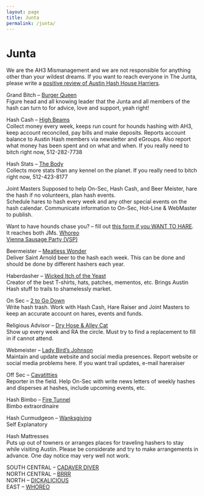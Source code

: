 ```yaml
---
layout: page
title: Junta
permalink: /junta/
---
```

# Junta

We are the AH3 Mismanagement and we are not responsible for anything other than your wildest dreams. If you want to reach everyone in The Junta, please write a [positive review of Austin Hash House Harriers](mailto:ah3_junta@austinh3.org?subject=Love).

Grand Bitch – [Burger Queen](mailto:grandbitch@austinh3.org)  
Figure head and all knowing leader that the Junta and all members of the hash can turn to for advice, love and support, yeah right!

Hash Cash – [High Beams](mailto:hashcash@austinh3.org)  
Collect money every week, keeps run count for hounds hashing with AH3, keep account reconciled, pay bills and make deposits. Reports account balance to Austin Hash members via newsletter and eGroups. Also report what money has been spent and on what and when. If you really need to bitch right now, 512-282-7738

Hash Stats – [The Body](mailto:hashcash@austinh3.org)  
Collects more stats than any kennel on the planet. If you really need to bitch right now, 512-423-8177

Joint Masters
Supposed to help On-Sec, Hash Cash, and Beer Meister, hare the hash if no volunteers, plan hash events.  
Schedule hares to hash every week and any other special events on the hash calendar. Communicate information to On-Sec, Hot-Line & WebMaster to publish.

Want to have hounds chase you?  – fill out [this form if you WANT TO HARE](/hare.html). It reaches both JMs.
[Whoreo](mailto:jointmaster_1@austinh3.org)  
[Vienna Sausage Party (VSP)](mailto:jointmaster_2@austinh3.org)

Beermeister –  [Meatless Wonder](mailto:beermeister@austinh3.org)  
Deliver Saint Arnold beer to the hash each week. This can be done and should be done by different hashers each year.

Haberdasher – [Wicked Itch of the Yeast](mailto:haberdasher@austinh3.org)  
Creator of the best T-shirts, hats, patches, mementos, etc. Brings Austin Hash stuff to trails to shamelessly market.

On Sec – [2 to Go Down](mailto:onsec@austinh3.org)  
Write hash trash. Work with Hash Cash, Hare Raiser and Joint Masters to keep an accurate account on hares, events and funds.

Religious Advisor – [Dry Hose & Alley Cat](mailto:ra@austinh3.org)  
Show up every week and RA the circle. Must try to find a replacement to fill in if cannot attend.

Webmeister –  [Lady Bird’s Johnson](mailto:webmaster@austinh3.org)  
Maintain and update website and social media presences. Report website or social media problems here. If you want trail updates, e-mail hareraiser

Off Sec – [Cavatitties](mailto:offsec@austinh3.org)  
Reporter in the field. Help On-Sec with write news letters of weekly hashes and disperses at hashes, include upcoming events, etc.

Hash Bimbo – [Fire Tunnel](mailto:bimbo@austinh3.org)  
Bimbo extraordinaire

Hash Curmudgeon – [Wanksgiving](mailto:curmudgeon@austinh3.org)  
Self Explanatory

Hash Mattresses  
Puts up out of towners or arranges places for traveling hashers to stay while visiting Austin.
Please be considerate and try to make arrangements in advance. One day notice may very well not work.

SOUTH CENTRAL – [CADAVER DIVER](mailto:CentralMatress@austinh3.org)  
NORTH CENTRAL – [BRRR](mailto:westmattress@austinh3.org)  
NORTH – [DICKALICIOUS](mailto:northmatress@austinh3.org)  
EAST – [WHOREO](mailto:jointmaster_1@austinh3.org)